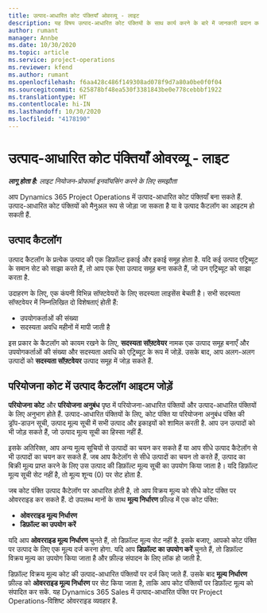 ```yaml
---
title: उत्पाद-आधारित कोट पंक्तियाँ ओवरव्यू - लाइट
description: यह विषय उत्पाद-आधारित कोट पंक्तियों के साथ कार्य करने के बारे में जानकारी प्रदान करता है.
author: rumant
manager: Annbe
ms.date: 10/30/2020
ms.topic: article
ms.service: project-operations
ms.reviewer: kfend
ms.author: rumant
ms.openlocfilehash: f6aa428c486f149308ad078f9d7a80a0be0f0f04
ms.sourcegitcommit: 625878bf48ea530f3381843be0e778cebbbf1922
ms.translationtype: HT
ms.contentlocale: hi-IN
ms.lasthandoff: 10/30/2020
ms.locfileid: "4178190"
---
```

# <a name="product-based-quote-lines-overview---lite"></a>उत्पाद-आधारित कोट पंक्तियाँ ओवरव्यू - लाइट

_**लागू होता है:** लाइट नियोजन-प्रोफार्मा इनवॉयसिंग करने के लिए समझौता_

आप Dynamics 365 Project Operations में उत्पाद-आधारित कोट पंक्तियाँ बना सकते हैं. उत्पाद-आधारित कोट पंक्तियों को मैनुअल रूप से जोड़ा जा सकता है या वे उत्पाद कैटलॉग का आइटम हो सकती हैं.

## <a name="product-catalog"></a>उत्पाद कैटलॉग

उत्पाद कैटलॉग के प्रत्येक उत्पाद की एक डिफ़ॉल्ट इकाई और इकाई समूह होता है. यदि कई उत्पाद एट्रिब्यूट के समान सेट को साझा करते हैं, तो आप एक ऐसा उत्पाद समूह बना सकते हैं, जो उन एट्रिब्यूट को साझा करता है. 

उदाहरण के लिए, एक कंपनी विभिन्न सॉफ्टवेयरों के लिए सदस्यता लाइसेंस बेचती है। सभी सदस्यता सॉफ्टवेयर में निम्नलिखित दो विशेषताएं होती हैं:

- उपयोगकर्ताओं की संख्या
- सदस्यता अवधि महीनों में मापी जाती है

इस प्रकार के कैटलॉग को कायम रखने के लिए, **सदस्यता सॉफ़्टवेयर** नामक एक उत्पाद समूह बनाएँ और उपयोगकर्ताओं की संख्या और सदस्यता अवधि को एट्रिब्यूट के रूप में जोड़ें. उसके बाद, आप अलग-अलग उत्पादों को **सदस्यता सॉफ़्टवेयर** उत्पाद समूह में जोड़ सकते हैं.

## <a name="add-product-catalog-items-to-a-project-quote"></a>परियोजना कोट में उत्पाद कैटलॉग आइटम जोड़ें

**परियोजना कोट** और **परियोजना अनुबंध** पृष्ठ में परियोजना-आधारित पंक्तियों और उत्पाद-आधारित पंक्तियों के लिए अनुभाग होते हैं. उत्पाद-आधारित पंक्तियों के लिए, कोट पंक्ति या परियोजना अनुबंध पंक्ति की ड्रॉप-डाउन सूची, उत्पाद मूल्य सूची में सभी उत्पाद और इकाइयों को शामिल करती है. आप उन उत्पादों को भी जोड़ सकते हैं, जो उत्पाद मूल्य सूची का हिस्सा नहीं हैं.

इसके अतिरिक्त, आप अन्य मूल्य सूचियों से उत्पादों का चयन कर सकते हैं या आप सीधे उत्पाद कैटेलॉग से भी उत्पादों का चयन कर सकते हैं. जब आप कैटेलॉग से सीधे उत्पादों का चयन तो करते हैं, उत्पाद का बिक्री मूल्य प्राप्त करने के लिए उस उत्पाद की डिफ़ॉल्ट मूल्य सूची का उपयोग किया जाता है। यदि डिफ़ॉल्ट मूल्य सूची सेट नहीं है, तो मूल्य शून्य (0) पर सेट होता है.

जब कोट पंक्ति उत्पाद कैटेलॉग पर आधारित होती है, तो आप विक्रय मूल्य को सीधे कोट पंक्ति पर ओवरराइड कर सकते हैं. दो उपलब्ध मानों के साथ **मूल्य निर्धारण** फ़ील्ड में एक कोट पंक्ति:

- **ओवरराइड मूल्य निर्धारण**
- **डिफ़ॉल्ट का उपयोग करें**

यदि आप **ओवरराइड मूल्य निर्धारण** चुनते हैं, तो डिफ़ॉल्ट मूल्य सेट नहीं है. इसके बजाए, आपको कोट पंक्ति पर उत्पाद के लिए एक मूल्य दर्ज करना होगा. यदि आप **डिफ़ॉल्ट का उपयोग करें** चुनते हैं, तो डिफ़ॉल्ट विक्रय मूल्य का उपयोग किया जाता है और फ़ील्ड संपादन के लिए लॉक हो जाती है.

डिफ़ॉल्ट विक्रय मूल्य कोट की उत्पाद-आधारित पंक्तियों पर दर्ज किए जाते हैं. उसके बाद **मूल्य निर्धारण** फ़ील्ड को **ओवरराइड मूल्य निर्धारण** पर सेट किया जाता है, ताकि आप कोट पंक्तियों पर डिफ़ॉल्ट मूल्य को संपादित कर सकें. यह Dynamics 365 Sales में उत्पाद-आधारित पंक्ति पर Project Operations-विशिष्ट ओवरराइड व्यवहार है.

